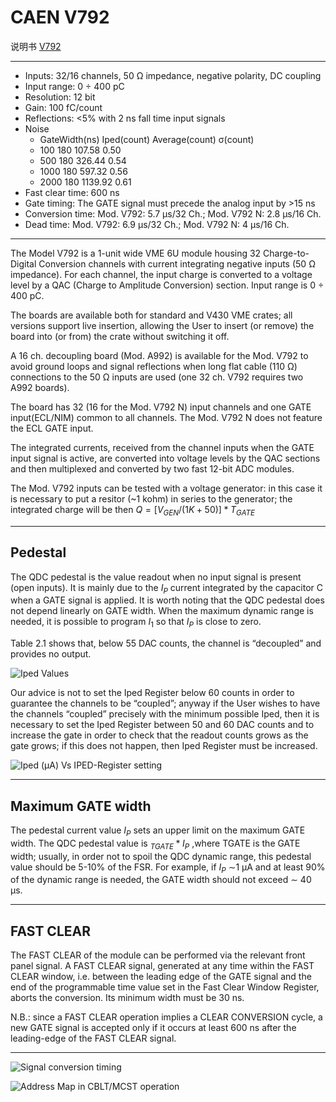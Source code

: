 <!-- V792.md --- 
;; 
;; Description: 
;; Author: Hongyi Wu(吴鸿毅)
;; Email: wuhongyi@qq.com 
;; Created: 四 6月  1 09:44:46 2017 (+0800)
;; Last-Updated: 一 7月 10 15:12:20 2017 (+0800)
;;           By: Hongyi Wu(吴鸿毅)
;;     Update #: 6
;; URL: http://wuhongyi.cn -->

# CAEN V792

说明书 [V792](http://wuhongyi.cn/DAQNote/pdf/ElectronicsModules/CAEN/v792_rev18.pdf)

----

- Inputs: 32/16 channels, 50 Ω impedance, negative polarity, DC coupling
- Input range: 0 ÷ 400 pC
- Resolution: 12 bit
- Gain: 100 fC/count 
- Reflections: <5% with 2 ns fall time input signals
- Noise
	- GateWidth(ns) Iped(count) Average(count) σ(count)
	- 100           180         107.58         0.50
	- 500           180         326.44         0.54
	- 1000          180         597.32         0.56
	- 2000          180         1139.92        0.61 
- Fast clear time: 600 ns
- Gate timing: The GATE signal must precede the analog input by >15 ns 
- Conversion time:  Mod. V792: 5.7 μs/32 Ch.; Mod. V792 N: 2.8 μs/16 Ch.
- Dead time:  Mod. V792: 6.9 μs/32 Ch.; Mod. V792 N: 4 μs/16 Ch. 


----

The Model V792 is a 1-unit wide VME 6U module housing 32 Charge-to-Digital Conversion channels with current integrating negative inputs (50 Ω impedance). For each channel, the input charge is converted to a voltage level by a QAC (Charge to Amplitude Conversion) section. Input range is 0 ÷ 400 pC. 

The boards are available both for standard and V430 VME crates; all versions support live insertion, allowing the User to insert (or remove) the board into (or from) the crate without switching it off.

A 16 ch. decoupling board (Mod. A992) is available for the Mod. V792 to avoid ground loops and signal reflections when long flat cable (110 Ω) connections to the 50 Ω inputs are used (one 32 ch. V792 requires two A992 boards).



The board has 32 (16 for the Mod. V792 N) input channels and one GATE input(ECL/NIM) common to all channels. The Mod. V792 N does not feature the ECL GATE input. 

The integrated currents, received from the channel inputs when the GATE input signal is active, are converted into voltage levels by the QAC sections and then multiplexed and converted by two fast 12-bit ADC modules. 

The Mod. V792 inputs can be tested with a voltage generator: in this case it is necessary to put a resitor (~1 kohm) in series to the generator; the integrated charge will be then
$Q = [V_{GEN}/(1K+50)]*T_{GATE}$

----

##  Pedestal

The QDC pedestal is the value readout when no input signal is present (open inputs). It is mainly due to the $I_{P}$ current integrated by the capacitor C when a GATE signal is applied. It is worth noting that the QDC pedestal does not depend linearly on GATE width. When the maximum dynamic range is needed, it is possible to program $I_{1}$ so that $I_{P}$ is close to zero. 

Table 2.1 shows that, below 55 DAC counts, the channel is “decoupled” and provides no output. 

![Iped Values](/img/V792TableIpedValues.png)

Our advice is not to set the Iped Register below 60 counts in order to guarantee the channels to be “coupled”; anyway if the User wishes to have the channels “coupled” precisely with the minimum possible Iped, then it is necessary to set the Iped Register between 50 and 60 DAC counts and to increase the gate in order to check that the readout counts grows as the gate grows; if this does not happen, then Iped Register must be increased. 

![Iped (µA) Vs IPED-Register setting](/img/V792IpedVsIPEDRegisterSetting.png)

----

##  Maximum GATE width 

The pedestal current value $I_{P}$ sets an upper limit on the maximum GATE width. The QDC pedestal value is $_{TGATE}* I_{P}$ ,where TGATE is the GATE width; usually, in order not to spoil the QDC dynamic range, this pedestal value should be 5-10% of the FSR. For example, if $I_{P}$ ∼1 μA and at least 90% of the dynamic range is needed, the GATE width should not exceed ∼ 40 μs. 

----

## FAST CLEAR 

The FAST CLEAR of the module can be performed via the relevant front panel signal. A FAST CLEAR signal, generated at any time within the FAST CLEAR window, i.e. between the leading edge of the GATE signal and the end of the programmable time value set in the Fast Clear Window Register, aborts the conversion. Its minimum width must be 30 ns.

N.B.: since a FAST CLEAR operation implies a CLEAR CONVERSION cycle, a new GATE signal is accepted only if it occurs at least 600 ns after the leading-edge of the FAST CLEAR signal. 




----

![Signal conversion timing](/img/V792SignalConversionTiming.png)

![Address Map in CBLT/MCST operation](/img/V792AddressMapInCBLTMCSTOperation.png)



<!-- V792.md ends here -->
